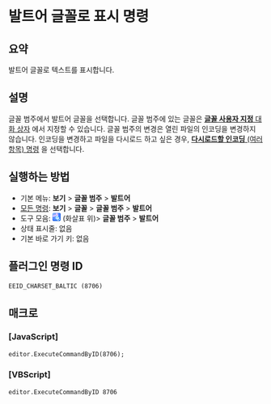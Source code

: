 # 발트어 글꼴로 표시 명령

## 요약

발트어 글꼴로 텍스트를 표시합니다.

## 설명

글꼴 범주에서 발트어 글꼴을 선택합니다.
글꼴 범주에 있는 글꼴은 [**글꼴 사용자 지정** 대화 상자](../../dlg/properties/font/index) 에서
지정할 수 있습니다. 글꼴 범주의 변경은 열린 파일의 인코딩을 변경하지 않습니다.
인코딩을 변경하고 파일을 다시로드 하고 싶은 경우,
[**다시로드할 인코딩** (여러 항목) 명령](../file/file_reload_defined) 을 선택합니다.

## 실행하는 방법

- 기본 메뉴: **보기** \> **글꼴 범주** \> **발트어**
- [모든 명령](../tools/all_commands): **보기** \> **글꼴** \> **글꼴 범주** \> **발트어**
- 도구 모음: ![](../../images/fontpopup.png)
(화살표 위)\> **글꼴 범주** \> **발트어**
- 상태 표시줄: 없음
- 기본 바로 가기 키: 없음

## 플러그인 명령 ID

```
EEID_CHARSET_BALTIC (8706)
```

## 매크로

### \[JavaScript\]

```
editor.ExecuteCommandByID(8706);
```

### \[VBScript\]

```
editor.ExecuteCommandByID 8706
```
